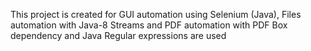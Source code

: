 This project is created for GUI automation using Selenium (Java), Files automation with Java-8 Streams and PDF automation with PDF Box dependency and Java Regular expressions are used
